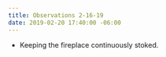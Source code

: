 ```yaml
---
title: Observations 2-16-19
date: 2019-02-20 17:40:00 -06:00
---
```


- Keeping the fireplace continuously stoked.
